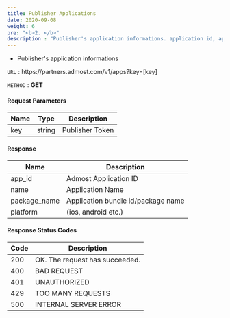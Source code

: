 ```yaml
---
title: Publisher Applications
date: 2020-09-08
weight: 6
pre: "<b>2. </b>"
description : "Publisher's application informations. application id, application name, platform"
---
```


- Publisher's application informations
  
`URL` : https:\//partners.admost.com/v1/apps?key=[key]

`METHOD` : **GET**

#### Request Parameters

| Name | Type   | Description     |
| ---- | ------ | --------------- |
| key  | string | Publisher Token |

#### Response

| Name         | Description                        |
| ------------ | ---------------------------------- |
| app_id       | Admost Application ID              |
| name         | Application Name                   |
| package_name | Application bundle id/package name |
| platform     | (ios, android etc.)                |

#### Response Status Codes

| Code | Description                    |
| ---- | ------------------------------ |
| 200  | OK. The request has succeeded. |
| 400  | BAD REQUEST                    |
| 401  | UNAUTHORIZED                   |
| 429  | TOO MANY REQUESTS              |
| 500  | INTERNAL SERVER ERROR          |